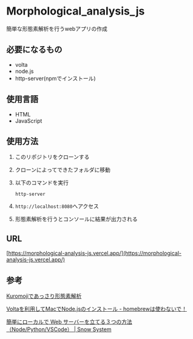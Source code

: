 # Morphological_analysis_js
簡単な形態素解析を行うwebアプリの作成

## 必要になるもの
- volta
- node.js 
- http-server(npmでインストール)

## 使用言語

- HTML
- JavaScript

## 使用方法
1. このリポジトリをクローンする
1. クローンによってできたフォルダに移動
1. 以下のコマンドを実行
    ```
    http-server
    ```

1. ```http://localhost:8080```へアクセス
1. 形態素解析を行うとコンソールに結果が出力される

## URL
[https://morphological-analysis-js.vercel.app/](https://morphological-analysis-js.vercel.app/)

## 参考
[Kuromojiであっさり形態素解析](https://zenn.dev/sdkfz181tiger/articles/daef6f0f8156d8)

[Voltaを利用してMacでNode.jsのインストール - homebrewは使わないで！](https://zenn.dev/protoout/articles/17-how-to-nodejs-install)

[簡単にローカルで Web サーバーを立てる３つの方法（Node/Python/VSCode） | Snow System](https://snowsystem.net/development/web-server-simple-launch/#)




